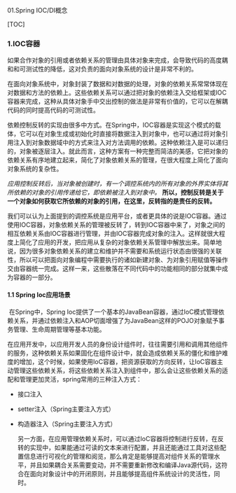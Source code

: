 01.Spring IOC/DI概念

[TOC]

### 1.IOC容器

​        如果合作对象的引用或者依赖关系的管理由具体对象来完成，会导致代码的高度耦和和可测试性的降低，这对负责的面向对象系统的设计是非常不利的。

​		在面向对象系统中，对象封装了数据和对数据的处理，对象的依赖关系常常体现在对数据和方法的依赖上。这些依赖关系可以通过把对象的依赖注入交给框架或IOC容器来完成，这种从具体对象手中交出控制的做法是非常有价值的，它可以在解耦代码的同时提高代码的可测试性。

​		依赖控制反转的实现由很多中方式。在Spring中，IOC容器是实现这个模式的载体，它可以在对象生成或初始化时直接将数据注入到对象中，也可以通过将对象引用注入到对象数据域中的方式来注入对方法调用的依赖。这种依赖注入是可以递归的，对象被逐层注入。就此而言，这种方案有一种完整而简洁的美感，它把对象的依赖关系有序地建立起来，简化了对象依赖关系的管理，在很大程度上简化了面向对象系统的复杂性。

​		*应用控制反转后，当对象被创建时，有一个调控系统内的所有对象的外界实体将其所依赖的对象的引用传递给它，即依赖被注入到对象中。* **所以，控制反转是关于一个对象如何获取它所依赖的对象的引用，在这里，反转指的是责任的反转。**

​		我们可以认为上面提到的调控系统是应用平台，或者更具体的说是IOC容器。通过使用IOC容器，对象依赖关系的管理被反转了，转到IOC容器中来了，对象之间的相互依赖关系由IOC容器进行管理，并由IOC容器完成对象的注入。这样就很大程度上简化了应用的开发，把应用从复杂的对象依赖关系管理中解放出来。简单地说，因为很多对象依赖关系的建立和维护并不需要和系统运行状态由很强的关联性，所以可以把面向对象编程中需要执行的诸如新建对象、为对象引用赋值等操作交由容器统一完成。这样一来，这些散落在不同代码中的功能相同的部分就集中成为容器的一部分。

#### 1.1 Spring Ioc应用场景

​		在Spring中，Spring Ioc提供了一个基本的JavaBean容器，通过IoC模式管理依赖关系，并通过依赖注入和AOP切面增强了为JavaBean这样的POJO对象赋予事务管理、生命周期管理等基本功能。

​		在应用开发中，以应用开发人员的身份设计组件时，往往需要引用和调用其他组件的服务，这种依赖关系如果固化在组件设计中，就会造成依赖关系的僵化和维护难度的增加，这个时候，如果使用IoC容器，把资源获取的方向反转，让IoC容器主动管理这些依赖关系，将这些依赖关系注入到组件中，那么会让这些依赖关系的适配和管理更加灵活，spring常用的三种注入方式：

* 接口注入

* setter注入（Spring主要注入方式）

* 构造器注入（Spring主要注入方式）

  ​	另一方面，在应用管理依赖关系时，可以通过IoC容器将控制进行反转，在反转的实现中，如果能通过可读的文本来进行配置，并且还能通过工具对这些配置信息进行可视化的管理和阅览，那么肯定是能够提高对组件关系的管理水平，并且如果耦合关系需要变动，并不需要重新修改和编译Java源代码，这符合在面向对象设计中的开闭原则，并且能够提高组件系统设计的灵活性，同时。







